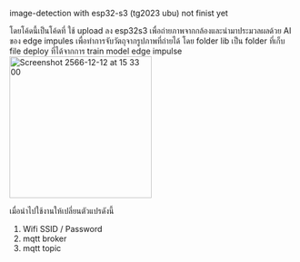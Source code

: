 image-detection with esp32-s3 (tg2023 ubu)
not finist yet

โดยโค้ดนี้เป็นโค้ดที่ ใช้ upload ลง esp32s3 เพื่อถ่ายภาพจากกล้องและนำมาประมวลผลด้วย AI ของ edge impules เพื่อทำการจับวัตถุจากรูปภาพที่ถ่ายได้
โดย folder lib เป็น folder ที่เก็บ file deploy ที่ได้จากการ train model edge impulse
<img width="250" alt="Screenshot 2566-12-12 at 15 33 00" src="https://github.com/aelde/tgr2023_esp32s3_imagedetection/assets/79216582/205f6373-e7a6-4ed5-85e4-9950fa2e15e2">



เมื่อนำไปใช้งานให้เปลี่ยนตัวแปรดังนี้
  1. Wifi SSID / Password
  2. mqtt broker
  3. mqtt topic
